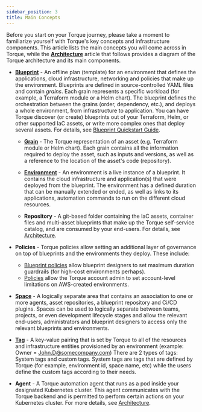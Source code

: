 ```yaml
---
sidebar_position: 3
title: Main Concepts
---
```


Before you start on your Torque journey, please take a moment to familiarize yourself with Torque's key concepts and infrastructure components. This article lists the main concepts you will come across in Torque, while the [**Architecture**](/overview/architecture) article that follows provides a diagram of the Torque architecture and its main components.

* [**Blueprint**](/blueprint-designer-guide/blueprints/blueprints-overview) - An offline plan (template) for an environment that defines the applications, cloud infrastructure, networking and policies that make up the environment. Blueprints are defined in source-controlled YAML files and contain *grains*. Each grain represents a specific workload (for example, a Terraform module or a Helm chart). The blueprint defines the orchestration between the grains (order, dependency, etc.), and deploys a whole environment, from infrastructure to application. You can have Torque discover (or create) blueprints out of your Terraform, Helm, or other supported IaC assets, or write more complex ones that deploy several assets. For details, see [Blueprint Quickstart Guide](/blueprint-designer-guide/blueprint-quickstart-guide).

    * [**Grain**](/blueprint-designer-guide/blueprints/blueprints-yaml-structure#grains) - The Torque representation of an asset (e.g. Terraform module or Helm chart). Each grain contains all the information required to deploy the asset, such as inputs and versions, as well as a reference to the location of the asset's code (repository).

    * [**Environment**](/getting-started/Launch-environment) - An environment is a live instance of a blueprint. It contains the cloud infrastructure and application(s) that were deployed from the blueprint. The environment has a defined duration that can be manually extended or ended, as well as links to its applications, automation commands to run on the different cloud resources.

    * **Repository** - A git-based folder containing the IaC assets, container files and multi-asset blueprints that make up the Torque self-service catalog, and are consumed by your end-users. For details, see [Architecture](/overview/architecture).

* **Policies** - Torque policies allow setting an additional layer of governance on top of blueprints and the environments they deploy. These include:
    * [Blueprint policies](/blueprint-designer-guide/Policies) allow blueprint designers to set maximum duration guardrails (for high-cost environments perhaps).
    * [Policies](/governance/policies) allow the Torque account admin to set account-level limitations on AWS-created environments.

* [**Space**](/getting-started/Create%20your%20space) - A logically separate area that contains an association to one or more agents, asset repositories, a blueprint repository and Ci/CD plugins. Spaces can be used to logically separate between teams, projects, or even development lifecycle stages and allow the relevant end-users, administrators and blueprint designers to access only the relevant blueprints and environments.

* [**Tag**](/governance/tags) - A key-value pairing that is set by Torque to all of the resources and infrastructure entities provisioned by an environment (example: Owner = John.D@somecompany.com) There are 2 types of tags: System tags and custom tags. System tags are tags that are defined by Torque (for example, environment id, space name, etc) while the users define the custom tags according to their needs.

* **Agent** - A Torque automation agent that runs as a pod inside your designated Kubernetes cluster. This agent communicates with the Torque backend and is permitted to perform certain actions on your Kubernetes cluster. For more details, see [Architecture](/overview/architecture).